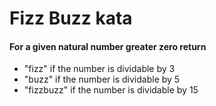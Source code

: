# Fizz Buzz kata

#### For a given natural number greater zero return

* "fizz" if the number is dividable by 3
* "buzz" if the number is dividable by 5
* "fizzbuzz" if the number is dividable by 15
